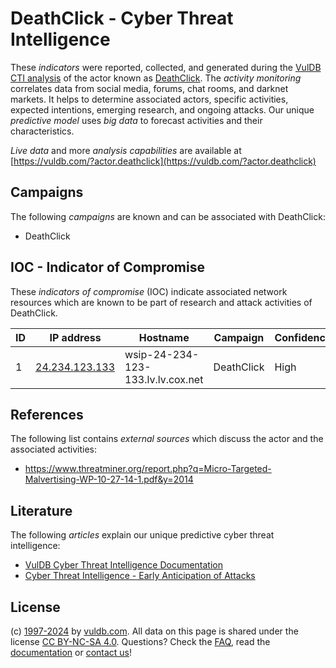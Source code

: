 # DeathClick - Cyber Threat Intelligence

These _indicators_ were reported, collected, and generated during the [VulDB CTI analysis](https://vuldb.com/?kb.cti) of the actor known as [DeathClick](https://vuldb.com/?actor.deathclick). The _activity monitoring_ correlates data from social media, forums, chat rooms, and darknet markets. It helps to determine associated actors, specific activities, expected intentions, emerging research, and ongoing attacks. Our unique _predictive model_ uses _big data_ to forecast activities and their characteristics.

_Live data_ and more _analysis capabilities_ are available at [https://vuldb.com/?actor.deathclick](https://vuldb.com/?actor.deathclick)

## Campaigns

The following _campaigns_ are known and can be associated with DeathClick:

* DeathClick

## IOC - Indicator of Compromise

These _indicators of compromise_ (IOC) indicate associated network resources which are known to be part of research and attack activities of DeathClick.

ID | IP address | Hostname | Campaign | Confidence
-- | ---------- | -------- | -------- | ----------
1 | [24.234.123.133](https://vuldb.com/?ip.24.234.123.133) | wsip-24-234-123-133.lv.lv.cox.net | DeathClick | High

## References

The following list contains _external sources_ which discuss the actor and the associated activities:

* https://www.threatminer.org/report.php?q=Micro-Targeted-Malvertising-WP-10-27-14-1.pdf&y=2014

## Literature

The following _articles_ explain our unique predictive cyber threat intelligence:

* [VulDB Cyber Threat Intelligence Documentation](https://vuldb.com/?kb.cti)
* [Cyber Threat Intelligence - Early Anticipation of Attacks](https://www.scip.ch/en/?labs.20201022)

## License

(c) [1997-2024](https://vuldb.com/?kb.changelog) by [vuldb.com](https://vuldb.com/?kb.about). All data on this page is shared under the license [CC BY-NC-SA 4.0](https://creativecommons.org/licenses/by-nc-sa/4.0/). Questions? Check the [FAQ](https://vuldb.com/?kb.faq), read the [documentation](https://vuldb.com/?kb) or [contact us](https://vuldb.com/?contact)!
